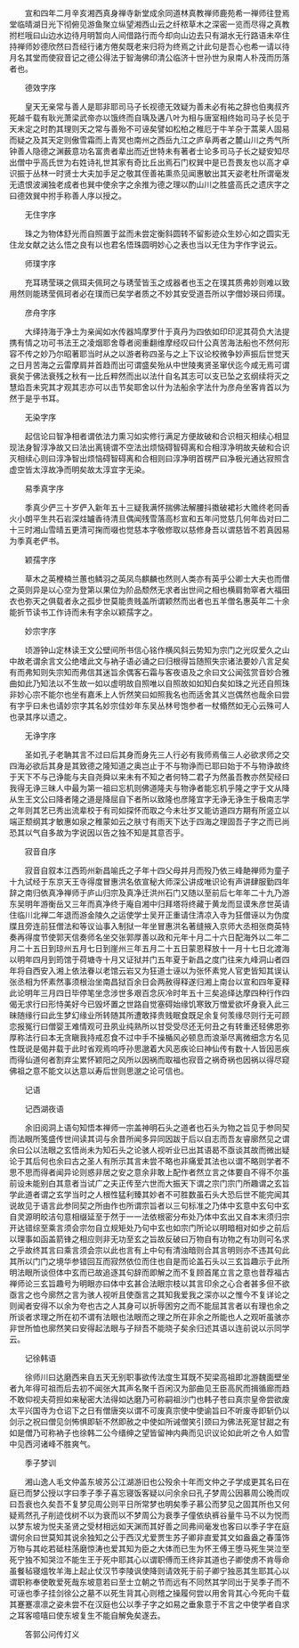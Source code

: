 <!-- { "loadSidebar": true } -->
　　宣和四年二月辛亥湘西真身禅寺新堂成余同道林真教禅师鹿苑希一禅师往登焉堂临晴湖日光下彻俯见游鱼聚立纵望湘西山云之纤秾草木之深密一览而尽得之真教拊栏哦曰山边水边待月明暂向人间借路行而今却向山边去只有湖水无行路语未卒住持禅师妙德欣然曰吾经行诸方倦矣既老来归将为终焉之计此句是吾心也希一请以待月名其堂而使寂音记之德公得法于智海佛印清公临济十世孙世为泉南人朴茂而历落者也。

　　德效字序

　　皇天无亲常与善人是耶非耶司马子长视德无效疑为善未必有祐之辞也伯夷叔齐死越千载有耿光萧梁武帝亦以饿终而自瑀及遘八叶为相与唐室相终始司马子长见于天未定之时酌其理则天之常与善殆不可诬矣譬如松柏之稚厄于牛羊杂于蒿莱人固易而疑之及其天定则傲雪霜而上青冥也南州之西岳九江之庐阜两者之麓山川之秀气所钟善人隐德之渊薮意功名富贵者辈出而近世特未有著者士论多司马子长之疑安知尽出僧中乎高氏世为右姓诗礼世其家有奇比丘出焉石门权巽中是已吾畏友也以高才卓识振于丛林一时贤士大夫加手足之敬其侄善祐熏烝见闻惠敏出其天姿老杜所谓毫发无遗恨波澜独老成者也巽中使余字之余推为德之理以酌山川之胜盛高氏之遗庆字之曰德效巽中拊手称善人序以授之。

　　无住字序

　　珠之为物体舒光而自照置于盆而未尝定衡斜圆转不留影迹众生妙心如之圆实无住龙女献之达么悟之良有以也君名悟珠圆明妙心之表也当以无住为字作字说云。

　　师璞字序

　　充耳琇莹瑛之佩珥夫佩珂之与琇莹皆玉之成器者也玉之在璞其质弗妙则难以致用然则能琇莹佩珂者必在璞而已矣学者质之不妙其安受道吾所以字僧妙瑛曰师璞。

　　彦舟字序

　　大绎持海于净土为亲闻如水传器鸠摩罗什于真丹为四依如印印泥其荷负大法提携有情之功可书法王之凌烟耶舍尊者阅重翻维摩经叹曰什公真苦海法船也不然何形容不传之妙乃尔昭著耶当时从之以游者称四圣与之上下议论校微争妙声振后世觉天之日月苦海之云雷摩肩并首趋而出可谓盛矣殆从中世陵夷贤圣窜伏迄今咸无焉可谓衰矣于佛法衰残之秋有一比丘粹然而出以法什自名其志可以支已坠之玄纲续将灭之慧焰吾未究其才观其志亦可以击节矣耶舍以什为法船余字法什为彦舟坐客肯首以为然于是乎书耳。

　　无染字序

　　起信论曰智净相者谓依法力熏习如实修行满足方便故破和合识相灭相续心相显现法身智淳净故又曰法出离镜谓不空法出烦恼碍智碍离和合相淳净明故夫破和合识灭相续心则曰淳净智出烦恼碍智碍离和合相则曰淳净明首楞严曰净极光通达寂照含虚空皆太淳故净而明矣故太淳宜字无染。

　　易季真字序

　　季真少俨三十岁俨入新年五十三疑我满怀揣佛法解腰抖擞破裙衫大赡终老同香火小朗平生共石岩深炷罏香待清旦偶闻残雪落高杉宣和五年问觉慈几何年齿对曰二十三时湘山雪晴五更清可掬而啜也觉慈本字敬修取以慈修身吾以谓慈皆不若真因易为季真老俨书。

　　颖孺字序

　　草木之英楩楠兰蕙也鳞羽之英凤鸟麒麟也然则人类亦有英乎公卿士大夫也而僧之英则异是以心空为登第以果位为阶品颓然无求者出世间之相也横肩勃窣者大福田衣也弥天之俱载者永之孤步世莫能贵贱盖所谓颖然而出者也五羊僧名惠英年二十余能折节读书工作诗而未有字余以颖孺字之。

　　妙宗字序

　　顷游钟山定林读王文公壁间所书信心铭作横风斜云势知为宗门之光叹爱久之山中故老谓余言文公绝嗜此文与衲子语必诵之曰归根得旨随照失宗诸法要妙八言足矣有而弗知则失宗知而弗信其迷旨余偶客石霜与客夜语及之余曰文公闻弦赏音妙合雅曲如此乃知法以不生故一如以虚明故自照唯以自照故如如知白矣如珠之光还自照珠非妙心宗不能尔也坐有嘉禾上人忻然笑曰如照我名也而适舍其义岂偶然也哉余曰尝有字乎曰未也请妙宗字其名妙宗佳妙年东吴丛林号饱参者一杖翛然如无心云殊可人也录其序以遗之。

　　无诤字序

　　圣如孔子老聃其言不过曰后其身而身先三人行必有我师焉偕三人必欲求师之交四海必欲后其身是其致德之隆知道之奥岂止于不与物诤而已耶曰始于不与物诤故终于天下不与己诤能与夫自尧舜以来未有不知之者何特二君子为然虽吾教亦然契经曰我得无诤三昧人中最为第一祖曰忘机则佛道隆夫与物诤者能忘机乎隆之字于文从降从生王文公曰降者隆之道是降屈自下者所以致隆也彦隆宜字无诤无诤生于极南志学之年则其艺已秀出流辈校于有司如探怀而取之今未壮岁又能访道四方期有所竖立以端正颓纲其才敏惠如泉之稚蒙如云之肤寸有雨天下达于四海之理固吾子字之而已尚恐其以气自多故为字说因以告之独不知是其意否乎。

　　寂音自序

　　寂音自叙本江西筠州新昌喻氏之子年十四父母并月而殁乃依三峰靘禅师为童子十九试经于东京天王寺得度冒惠洪名依宣秘大师深公讲成唯识论有声讲肆服勤四年辞之南归依真净禅师于庐山归宗及真净迁洪州石门又随以至前后七年年二十九乃游东吴明年游衡岳又三年而真净终于庵自湘中归拜塔将终藏于黄龙而显谟朱彦世英请住临川北禅二年退而游金陵久之运使学士吴开正重请住清凉入寺为狂僧诬以为伪度牒且旁连前狂僧法和等议讪事入制狱一年坐冒惠洪名著缝掖入京师大丞相张商英特奏再得度节使郭天信奏师名坐交张郭厚善以政和元年十月二十六日配海外以二年二月二十五日到琼州五月七日到崖州三年五月二十五日蒙恩释放十一月十七日北渡海以明年四月到筠馆于荷塘寺十月又证狱并门五年夏于新昌之度门往来九峰洞山者四年将自西安入湘上依法眷以老馆云岩又为狂道士诬以为张怀素党人官吏皆知其误认张丞相为怀素然事须根治坐南昌狱百余日会两赦得释遂归湘上南台以宣和四年夏释此论明年三月四日毕停笔坐念涉世多艰百念灰冷时年五十三矣追绎达摩四种行作四偈无求行曰形恃美好今已毁坏置之世路自觉塞碍始缘饥寒致万憎爱欲坏身衰入此三昧随缘行曰此生梦幻缘业所转随其所遭敢择贵贱眠食既足余复何羡缘尽则行无可顾恋报冤行曰僧婴王难情观可丑夙业纯熟所以甘受受尽还无何丑之有转重还轻佛恩弥厚称法行曰本无贪瞋我持戒忍食不过中手不操楯风必顿息而浪渐尽离微细念方名见性既说是偈并载于此时省观焉呜呼孙思邈着大风恶疾论曰神仙传有数十人皆因恶疾而得仙道何者割弃尘累怀颖阳之风所以因祸而取福也寂音之祸奇祸也因祸以得尽窥佛祖之意不能文以达意以寿后世则思邈之论可信也。

　　记语

　　记西湖夜语

　　余旧阅洞上语句知悟本禅师一宗盖神明石头之道者也石头为物之旨见于参同契而法眼所笺盛传世间读其词与余昔所闻多异同因跋于后以自志而吾友睿廓然见之谓余曰公以法眼之玄悟尚未为知石头之论骇人视听业已出其语曷不亟谈其故而微出疑论于其后何也余曰古之圣人有所示其言未尝不略也非痛爱其法也以谓不略则学者不思不思而得者闻异论则惑非居之安之意余非敢上配作者然立言之体要自不得不尔虽前设未能别白其意者当试广之夫正传至六世而大振天下谓之宗门宗门所趣谓之玄旨学此道者谓之玄学当时之人根性猛利臻其妙者不可胜数虽石头大恐后世不能完闻其说故见于语言此参同契之所由作也所谓宗旨者以三句标准之乃体中玄意中玄句中玄自灵源明皎洁句意相缀延至于然于一一法依根密分布处乃体中玄出又自本末须归宗开达错综至乘言须会宗勿自立规矩处乃句中玄也如宗门所论以明暗相对如步之前后以理事如函盖箭锋之相应则非无功至玄之旨故反破曰万物自有功物之有功则可名求之乎故终其言曰乘言须会宗以此也言有上中句有清浊暗则合其言明则亦不违其句此其所以门门之境华参错回互而寂然依位而住也自是而论盖石头以三玄旨趣示于此所明法眼所谈但体中玄而已故追逐其句辞而即解之而不复顾首尾立言之意也昔荐福古禅师论三玄旨趣号为明眼亦曰体中玄甚合法眼宗枝以其言印余之心合者甚多但不欲亟言之也今廓然之言为骇人视听且使亟言之其知我爱我之深亦以之惟今不复详论之则闻者安得不以余为夸也古之人其身可以折辱困穷之而不能屈其言者以有理也余之所谈者求理之所在初不谓有法眼也法眼而之理之所在非余之所能也人之观听虽骇亦非世所恤也廓然笑曰安得起法眼与子辩吾不能晓子矣余归述其语以连前说以示同学云。

　　记徐韩语

　　徐师川曰达磨西来自五天无别职事欲传法度生耳既不契梁高祖即北游魏面壁坐者九年得可祖而后去初不闻张大其声名聚千百闲汉为部曲见王臣高尻而揖循廊而趋不敢仰视夫荷担如来秘密大法得如达磨乃可称嗣祖沙门也韩子苍曰真宗皇帝尝欲废太平兴国寺为仓诏下之日有僧唐突以谓不可废真宗使中使谕旨曰不听废寺即斩仍以剑示之祝曰僧见剑怖惧即斩不然即赦之中使如所诫僧笑引颈曰为佛法死寔甘甜之有如是僧乃可称衲子也徐韩二公今缙绅之望皆留神内典而见识议论如此听之令人如雪中见西河诸峰不胜爽气。

　　季子梦训

　　湘山逸人毛文仲盖东坡苏公江湖游旧也公殁余十年而文仲之子学成更其名曰在庭已而梦公授以字曰季子季子喜忘寝饭客疑以问余余曰孔子梦周公因慕周公晚而叹曰吾衰也久矣吾不复梦见周公则平日所常梦也明矣季子慕公而梦见之固其所也又何疑焉然孔子削迹伐树不以为衰而以不梦周公为衰季子僮依纨裤谷量牛马不以为悦而以梦东坡为悦夫圣贤之受材相远如天渊而其好善之同弗间毫发也客曰以季子字在庭谓何余曰世莫知其说余独知之公于西汉尤爱贾生苏子卿非直爱其文如盎盎之春藻饰万物与其屹若砥柱荡磨惊涛也爱其知为臣之大体而已生为怀王傅王堕马死生哭泣至死宁独不知哭泣不能生王于死中耶其心以谓职傅而王终非其道也子卿使虏不肯辱命虽餐毡寝熅牧羊海上起止仗汉节李陵讽使降则请效死于前子卿宁独恶其生耶其心以谓职称奉使敢爱死哉东坡意若曰至士立朝之节而远有不同然其学同出于吴季子而不可诬也季子挂剑徐公之墓不以死生背其心则稽之操履何尝以用舍背其心今死向千载其蹇蹇凛凛之姿未尝不在汉庭也公以季子字之如易之垂象意于不言之中使学者自求之耳客噫嘻曰使东坡复生不能自解免矣遂去。

　　答郭公问传灯义

